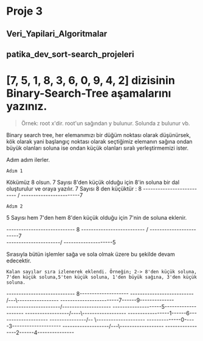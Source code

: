 # Proje 3
## Veri_Yapilari_Algoritmalar
## patika_dev_sort-search_projeleri

# [7, 5, 1, 8, 3, 6, 0, 9, 4, 2] dizisinin Binary-Search-Tree aşamalarını yazınız.

> Örnek: root x'dir. root'un sağından y bulunur. Solunda z bulunur vb.

Binary search tree, her elemanımızı bir düğüm noktası olarak düşünürsek, kök olarak yani başlangıç noktası olarak seçtiğimiz elemanın sağına ondan büyük olanları soluna ise ondan küçük olanları sıralı yerleştirmemizi ister.

Adım adım ilerler.

`Adım 1`

Kökümüz 8 olsun.
7 Sayısı 8'den küçük olduğu için 8'in soluna bir dal oluşturulur ve oraya yazılır.
7 Sayısı 8 den küçüktür : 8
-------------------------- /
------------------------7    

`Adım 2`

5 Sayısı hem 7'den hem 8'den küçük olduğu için 7'nin de soluna eklenir.

---------------------------- 8
-------------------------- /
------------------------7    
----------------------/
--------------------5

Sırasıyla bütün işlemler sağa ve sola olmak üzere bu şekilde devam edecektir.

`Kalan sayılar sıra izlenerek eklendi. Örneğin; 2-> 8'den küçük soluna, 7'den küçük soluna,5'ten küçük soluna, 1'den büyük sağına, 3'den küçük soluna.`

---------------------------- 8--------------------
-------------------------- /---\\-----------------
------------------------7------9--------------    
----------------------/--------------------
--------------------5--------------------
------------------/----\\------------------
-----------------1------6--------------------
---------------/-- \\--------------------
--------------0-----3--------------------
-------------------/---\\------------------
-----------------2------4---------------
